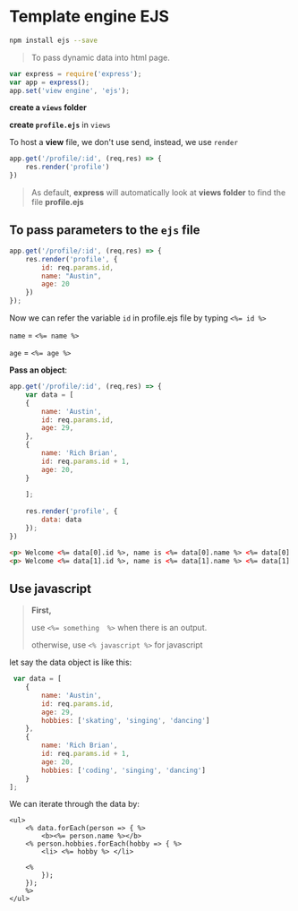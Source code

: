 # Template engine EJS

```bash
npm install ejs --save
```

> To pass dynamic data into html page.

```js
var express = require('express');
var app = express();
app.set('view engine', 'ejs');
```

**create a `views` folder**

**create `profile.ejs`** in `views`

To host a **view** file, we don't use send, instead, we use `render`

```js
app.get('/profile/:id', (req,res) => {
    res.render('profile')
})
```

> As default, **express** will automatically look at **views folder** to find the file **profile.ejs**



## To pass parameters to the `ejs` file

```js
app.get('/profile/:id', (req,res) => {
    res.render('profile', {
        id: req.params.id,
        name: "Austin",
        age: 20
    })
});
```

Now we can refer the variable `id` in profile.ejs file by typing `<%= id %>`

`name` = `<%= name %>`

`age` = `<%= age %>`



**Pass an object**:

```javascript
app.get('/profile/:id', (req,res) => {
    var data = [
    {
        name: 'Austin',
        id: req.params.id,
        age: 29,
    },
    {
        name: 'Rich Brian',
        id: req.params.id + 1,
        age: 20,
    }
    
    ];
    
    res.render('profile', {
        data: data
    });
})
```

```html
<p> Welcome <%= data[0].id %>, name is <%= data[0].name %> <%= data[0].age %> years old. </p>
<p> Welcome <%= data[1].id %>, name is <%= data[1].name %> <%= data[1].age %> years old. </p>
```



## Use javascript

> **First,**
>
> use `<%= something  %>` when there is an output.
>
> otherwise, use `<% javascript %>` for javascript

let say the data object is like this:

```js
 var data = [
    {
        name: 'Austin',
        id: req.params.id,
        age: 29,
        hobbies: ['skating', 'singing', 'dancing']
    },
    {
        name: 'Rich Brian',
        id: req.params.id + 1,
        age: 20,
        hobbies: ['coding', 'singing', 'dancing']
    }
];
```

We can iterate through the data by:

```ejs
<ul>
    <% data.forEach(person => { %>
    	<b><%= person.name %></b>
    <% person.hobbies.forEach(hobby => { %>
    	<li> <%= hobby %> </li>
    
    <%
    	});
    }); 
    %>
</ul>
```

